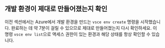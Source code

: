 ## <a name="ensure-the-development-environment-was-successfully-created"></a>개발 환경이 제대로 만들어졌는지 확인
이전 섹션에서는 Azure에서 개발 환경을 만드는 `vsce env create` 명령을 시작했습니다. 완료하는 데 약 7분이 걸릴 수 있으므로 제대로 만들어졌는지 다시 확인하세요. 이 명령 `vsce env list`으로 액세스 권한이 있는 환경과 해당 상태를 항상 확인할 수 있습니다. 
